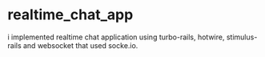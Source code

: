 # realtime_chat_app
i implemented realtime chat application using turbo-rails, hotwire, stimulus-rails and websocket that used socke.io.
